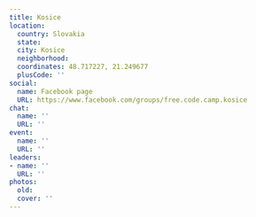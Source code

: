 ```yaml
---
title: Kosice
location:
  country: Slovakia
  state: 
  city: Kosice
  neighborhood: 
  coordinates: 48.717227, 21.249677
  plusCode: ''
social:
  name: Facebook page
  URL: https://www.facebook.com/groups/free.code.camp.kosice
chat:
  name: ''
  URL: ''
event:
  name: ''
  URL: ''
leaders:
- name: ''
  URL: ''
photos:
  old: 
  cover: ''
---
```

